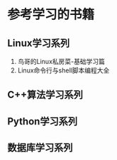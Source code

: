# 参考学习的书籍

## Linux学习系列
1. 鸟哥的Linux私房菜-基础学习篇
2. Linux命令行与shell脚本编程大全

## C++算法学习系列


## Python学习系列


## 数据库学习系列


## 
